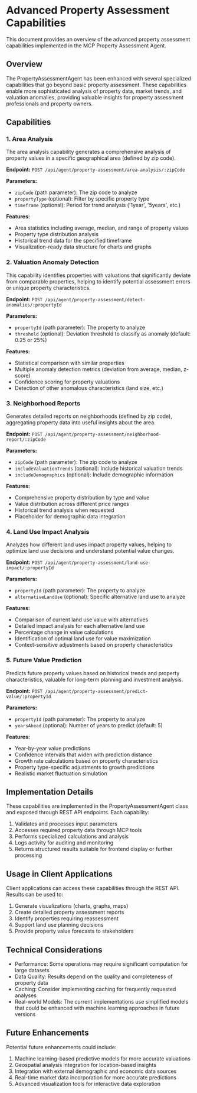 # Advanced Property Assessment Capabilities

This document provides an overview of the advanced property assessment capabilities implemented in the MCP Property Assessment Agent.

## Overview

The PropertyAssessmentAgent has been enhanced with several specialized capabilities that go beyond basic property assessment. These capabilities enable more sophisticated analysis of property data, market trends, and valuation anomalies, providing valuable insights for property assessment professionals and property owners.

## Capabilities

### 1. Area Analysis

The area analysis capability generates a comprehensive analysis of property values in a specific geographical area (defined by zip code).

**Endpoint:** `POST /api/agent/property-assessment/area-analysis/:zipCode`

**Parameters:**

- `zipCode` (path parameter): The zip code to analyze
- `propertyType` (optional): Filter by specific property type
- `timeframe` (optional): Period for trend analysis ('1year', '5years', etc.)

**Features:**

- Area statistics including average, median, and range of property values
- Property type distribution analysis
- Historical trend data for the specified timeframe
- Visualization-ready data structure for charts and graphs

### 2. Valuation Anomaly Detection

This capability identifies properties with valuations that significantly deviate from comparable properties, helping to identify potential assessment errors or unique property characteristics.

**Endpoint:** `POST /api/agent/property-assessment/detect-anomalies/:propertyId`

**Parameters:**

- `propertyId` (path parameter): The property to analyze
- `threshold` (optional): Deviation threshold to classify as anomaly (default: 0.25 or 25%)

**Features:**

- Statistical comparison with similar properties
- Multiple anomaly detection metrics (deviation from average, median, z-score)
- Confidence scoring for property valuations
- Detection of other anomalous characteristics (land size, etc.)

### 3. Neighborhood Reports

Generates detailed reports on neighborhoods (defined by zip code), aggregating property data into useful insights about the area.

**Endpoint:** `POST /api/agent/property-assessment/neighborhood-report/:zipCode`

**Parameters:**

- `zipCode` (path parameter): The zip code to analyze
- `includeValuationTrends` (optional): Include historical valuation trends
- `includeDemographics` (optional): Include demographic information

**Features:**

- Comprehensive property distribution by type and value
- Value distribution across different price ranges
- Historical trend analysis when requested
- Placeholder for demographic data integration

### 4. Land Use Impact Analysis

Analyzes how different land uses impact property values, helping to optimize land use decisions and understand potential value changes.

**Endpoint:** `POST /api/agent/property-assessment/land-use-impact/:propertyId`

**Parameters:**

- `propertyId` (path parameter): The property to analyze
- `alternativeLandUse` (optional): Specific alternative land use to analyze

**Features:**

- Comparison of current land use value with alternatives
- Detailed impact analysis for each alternative land use
- Percentage change in value calculations
- Identification of optimal land use for value maximization
- Context-sensitive adjustments based on property characteristics

### 5. Future Value Prediction

Predicts future property values based on historical trends and property characteristics, valuable for long-term planning and investment analysis.

**Endpoint:** `POST /api/agent/property-assessment/predict-value/:propertyId`

**Parameters:**

- `propertyId` (path parameter): The property to analyze
- `yearsAhead` (optional): Number of years to predict (default: 5)

**Features:**

- Year-by-year value predictions
- Confidence intervals that widen with prediction distance
- Growth rate calculations based on property characteristics
- Property type-specific adjustments to growth predictions
- Realistic market fluctuation simulation

## Implementation Details

These capabilities are implemented in the PropertyAssessmentAgent class and exposed through REST API endpoints. Each capability:

1. Validates and processes input parameters
2. Accesses required property data through MCP tools
3. Performs specialized calculations and analysis
4. Logs activity for auditing and monitoring
5. Returns structured results suitable for frontend display or further processing

## Usage in Client Applications

Client applications can access these capabilities through the REST API. Results can be used to:

1. Generate visualizations (charts, graphs, maps)
2. Create detailed property assessment reports
3. Identify properties requiring reassessment
4. Support land use planning decisions
5. Provide property value forecasts to stakeholders

## Technical Considerations

- Performance: Some operations may require significant computation for large datasets
- Data Quality: Results depend on the quality and completeness of property data
- Caching: Consider implementing caching for frequently requested analyses
- Real-world Models: The current implementations use simplified models that could be enhanced with machine learning approaches in future versions

## Future Enhancements

Potential future enhancements could include:

1. Machine learning-based predictive models for more accurate valuations
2. Geospatial analysis integration for location-based insights
3. Integration with external demographic and economic data sources
4. Real-time market data incorporation for more accurate predictions
5. Advanced visualization tools for interactive data exploration
